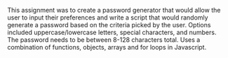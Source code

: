 This assignment was to create a password generator that would allow the user to input their preferences and 
write a script that would randomly generate a password based on the criteria picked by the user. Options included
uppercase/lowercase letters, special characters, and numbers. The password needs to be between 8-128 characters total.
Uses a combination of functions, objects, arrays and for loops in Javascript.



